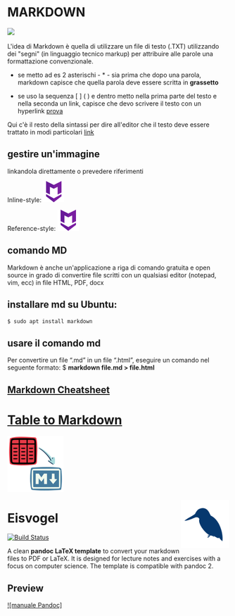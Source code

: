 # MARKDOWN
![](https://lh3.googleusercontent.com/eMHydm0FuqFGOttVptB2M9HIrGEnLIZxkoHwlBGlrtq8yijnWNy0459ncJl71OtWAO69E4pVSFsdzYIhkV8NbuEchDs=w128-h128-e365-rj-sc0x00ffffff)

L'idea di Markdown è quella di utilizzare un file di testo (.TXT) utilizzando dei "segni" (in linguaggio tecnico markup) per attribuire alle parole una formattazione convenzionale.

* se metto ad es 2 asterischi  - * - sia prima che dopo una parola, markdown capisce che quella parola deve essere scritta in **grassetto**

* se uso la sequenza [ ] ( ) e dentro metto nella prima parte del testo e nella seconda un link, capisce che devo scrivere il testo con un hyperlink [prova]()

Qui c'è il resto della sintassi per dire all'editor che il testo deve essere trattato in modi particolari [link](https://docs.github.com/en/get-started/writing-on-github/getting-started-with-writing-and-formatting-on-github/basic-writing-and-formatting-syntax)


## gestire un'immagine
linkandola direttamente o prevedere riferimenti

Inline-style: 
![alt text](https://github.com/adam-p/markdown-here/raw/master/src/common/images/icon48.png "Logo Title Text 1")

Reference-style: 
![alt text][logo]

[logo]: https://github.com/adam-p/markdown-here/raw/master/src/common/images/icon48.png "Logo Title Text 2"


## comando MD
Markdown è anche un'applicazione a riga di comando gratuita e open source in grado di convertire file scritti con un qualsiasi editor (notepad, vim, ecc) in file HTML, PDF, docx

## installare md su Ubuntu:

```linux
$ sudo apt install markdown
```

## usare il comando md

Per convertire un file “.md” in un file “.html”, eseguire un comando nel seguente formato:	$ **markdown file.md > file.html**




## [Markdown Cheatsheet](https://github.com/adam-p/markdown-here/wiki/Markdown-Cheatsheet)

# [Table to Markdown](https://github.com/kbravh/table-to-markdown/blob/master/README.md)
![](https://github.com/kbravh/table-to-markdown/raw/master/images/logo_128.png)


<img src="icon.png" align="right" height="110"/>

# Eisvogel

[![Build Status](https://travis-ci.org/Wandmalfarbe/pandoc-latex-template.svg?branch=master)](https://travis-ci.org/Wandmalfarbe/pandoc-latex-template)

A clean **pandoc LaTeX template** to convert your markdown files to PDF or LaTeX. It is designed for lecture notes and exercises with a focus on computer science. The template is compatible with pandoc 2.

## Preview

[![manuale Pandoc]](PandocManual.pdf)

